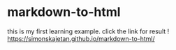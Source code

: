 # markdown-to-html
this is my first learning example. click the link for result !
 https://simonskajetan.github.io/markdown-to-html/
 
